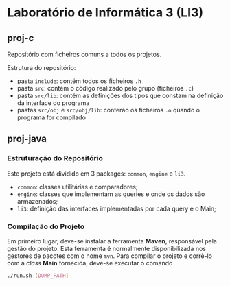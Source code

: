 # Laboratório de Informática 3 (LI3)

## proj-c

Repositório com ficheiros comuns a todos os projetos.

Estrutura do repositório:

- pasta `include`: contém todos os ficheiros `.h`
- pasta `src`: contém o código realizado pelo grupo (ficheiros `.c`)
- pasta `src/lib`: contém as definições dos tipos que constam na definição da interface do programa
- pastas `src/obj` e `src/obj/lib`: conterão os ficheiros `.o` quando o programa for compilado


## proj-java

### Estruturação do Repositório
Este projeto está dividido em 3 packages: `common`, `engine` e `li3`.
- `common`: classes utilitárias e comparadores;
- `engine`: classes que implementam as queries e onde os dados são armazenados;
- `li3`: definição das interfaces implementadas por cada query e o Main;


### Compilação do Projeto
Em primeiro lugar, deve-se instalar a ferramenta **Maven**, responsável pela gestão do projeto. 
Esta ferramenta é normalmente disponibilizada nos gestores de pacotes com o nome `mvn`.
Para compilar o projeto e corrê-lo com a *class* **Main** fornecida, deve-se executar o comando

```bash
./run.sh [DUMP_PATH]
```

